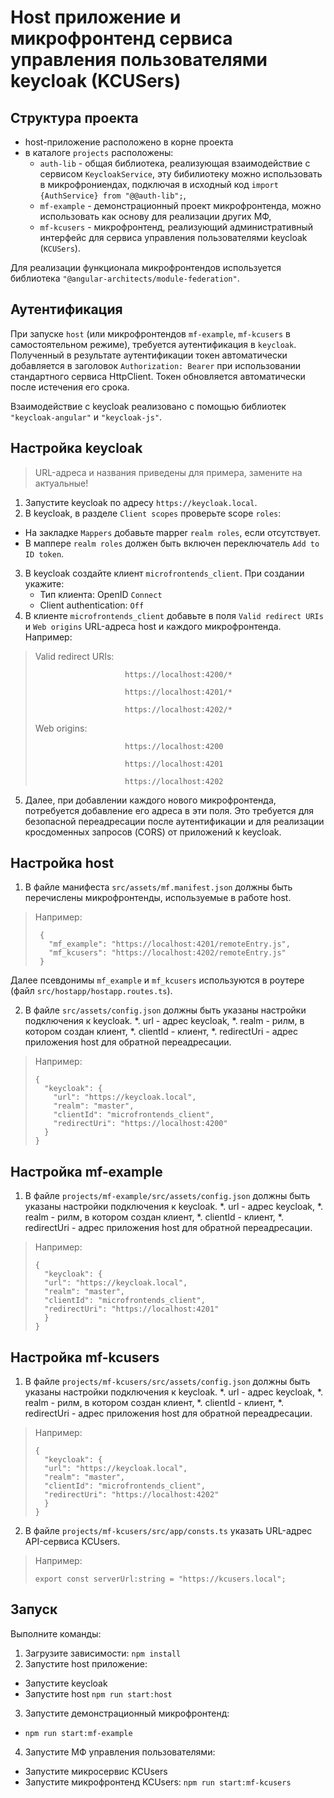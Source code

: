 # Host приложение и микрофронтенд сервиса управления пользователями keycloak (KCUSers)
## Структура проекта
* host-приложение расположено в корне проекта
* в каталоге `projects` расположены:
  * `auth-lib` - общая библиотека, реализующая взаимодействие с сервисом `KeycloakService`, эту бибилиотеку можно использовать в микрофрониендах, подключая в исходный код `import {AuthService} from "@@auth-lib";`,
  * `mf-example` - демонстрационный проект микрофронтенда, можно использовать как основу для реализации других МФ,
  * `mf-kcusers` - микрофронтенд, реализующий административный интерфейс для сервиса управления пользователями keycloak (`KCUSers`).

Для реализации функционала микрофронтендов используется библиотека `"@angular-architects/module-federation"`.
  
## Аутентификация
При запуске `host` (или микрофронтендов `mf-example`, `mf-kcusers` в самостоятельном режиме), требуется аутентификация в `keycloak`. 
Полученный в результате аутентификации токен автоматически добавляется в заголовок `Authorization: Bearer` при использовании стандартного сервиса HttpClient.
Токен обновляется автоматически после истечения его срока.

Взаимодействие с keycloak реализовано с помощью библиотек `"keycloak-angular"` и `"keycloak-js"`.

## Настройка keycloak

> URL-адреса и названия приведены для примера, замените на актуальные!

1. Запустите keycloak по адресу `https://keycloak.local`.
2. В keycloak, в разделе `Client scopes` проверьте scope `roles`:
  * На закладке `Mappers` добавьте mapper `realm roles`, если отсутствует.
  * В маппере `realm roles` должен быть включен переключатель `Add to ID token`.
3. В keycloak создайте клиент `microfrontends_client`. При создании укажите:
   * Тип клиента: OpenID `Connect`
   * Client authentication: `Off`
4. В клиенте `microfrontends_client` добавьте в поля `Valid redirect URIs` и `Web origins` URL-адреса host и каждого микрофронтенда. Например:
>    Valid redirect URIs:  
>                          
>                         https://localhost:4200/*
> 
>                         https://localhost:4201/*
> 
>                         https://localhost:4202/*
>
>    Web origins:          
> 
>                         https://localhost:4200
> 
>                         https://localhost:4201
> 
>                         https://localhost:4202

5. Далее, при добавлении каждого нового микрофронтенда, потребуется добавление его адреса в эти поля.
Это требуется для безопасной переадресации после аутентификации и для реализации кросдоменных запросов (CORS) от приложений к keycloak.

## Настройка host
1. В файле манифеста `src/assets/mf.manifest.json` должны быть перечислены микрофронтенды, используемые в работе host.
> Например:
> 
>      {
>        "mf_example": "https://localhost:4201/remoteEntry.js",
>        "mf_kcusers": "https://localhost:4202/remoteEntry.js"
>      }

Далее псевдонимы `mf_example` и `mf_kcusers` используются в роутере (файл `src/hostapp/hostapp.routes.ts`).

2. В файле `src/assets/config.json` должны быть указаны настройки подключения к keycloak.
   *. url - адрес keycloak,
   *. realm - рилм, в котором создан клиент,
   *. clientId - клиент,
   *. redirectUri - адрес приложения host для обратной переадресации.
> Например:
> 
>     {
>       "keycloak": {
>         "url": "https://keycloak.local",
>         "realm": "master",
>         "clientId": "microfrontends_client",
>         "redirectUri": "https://localhost:4200"
>       }
>     }

## Настройка mf-example
1. В файле `projects/mf-example/src/assets/config.json` должны быть указаны настройки подключения к keycloak.
   *. url - адрес keycloak,
   *. realm - рилм, в котором создан клиент,
   *. clientId - клиент,
   *. redirectUri - адрес приложения host для обратной переадресации.
>Например:
> 
>     {
>       "keycloak": {
>       "url": "https://keycloak.local",
>       "realm": "master",
>       "clientId": "microfrontends_client",
>       "redirectUri": "https://localhost:4201"
>       }
>     }

## Настройка mf-kcusers
1. В файле `projects/mf-kcusers/src/assets/config.json` должны быть указаны настройки подключения к keycloak.
   *. url - адрес keycloak,
   *. realm - рилм, в котором создан клиент,
   *. clientId - клиент,
   *. redirectUri - адрес приложения host для обратной переадресации.
>Например:
> 
>     {
>       "keycloak": {
>       "url": "https://keycloak.local",
>       "realm": "master",
>       "clientId": "microfrontends_client",
>       "redirectUri": "https://localhost:4202"
>       }
>     }

2. В файле `projects/mf-kcusers/src/app/consts.ts` указать URL-адрес API-сервиса KCUsers.
>Например:
> 
>     export const serverUrl:string = "https://kcusers.local";

## Запуск

Выполните команды:
1. Загрузите зависимости: `npm install`
2. Запустите host приложение:

* Запустите keycloak 
* Запустите host `npm run start:host`

3. Запустите демонстрационный микрофронтенд:

* `npm run start:mf-example`

4. Запустите МФ управления пользователями:

* Запустите микросервис KCUsers 
* Запустите микрофронтенд KCUsers: `npm run start:mf-kcusers`

